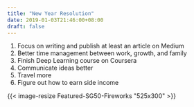 ```yaml
---
title: "New Year Resolution"
date: 2019-01-03T21:46:00+08:00
draft: false
---
```


1. Focus on writing and publish at least an article on Medium
2. Better time management between work, growth, and family
3. Finish Deep Learning course on Coursera
4. Communicate ideas better
5. Travel more
6. Figure out how to earn side income

{{< image-resize Featured-SG50-Fireworks "525x300" >}}